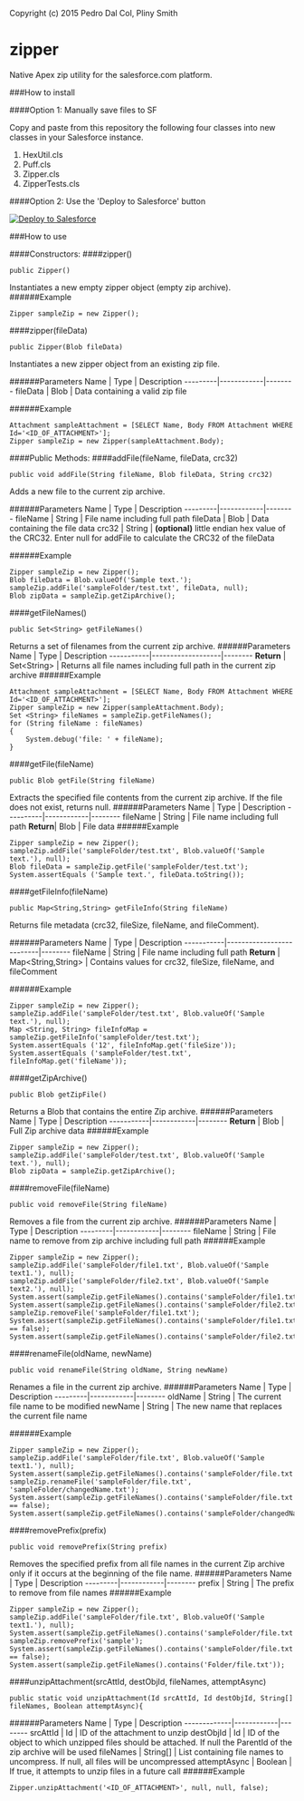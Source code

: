 Copyright (c) 2015 Pedro Dal Col, Pliny Smith

# zipper
Native Apex zip utility for the salesforce.com platform.

###How to install

####Option 1: Manually save files to SF

Copy and paste from this repository the following four classes into new classes in your Salesforce instance. 

1. HexUtil.cls
2. Puff.cls
3. Zipper.cls
4. ZipperTests.cls 

<!--
####Option 2: Install from Unmanaged Package

Follow this link to install the latest package:
[link]
-->
####Option 2: Use the 'Deploy to Salesforce' button

<a href="https://githubsfdeploy.herokuapp.com?owner=pdalcol&repo=Zipper">
  <img alt="Deploy to Salesforce"
       src="https://raw.githubusercontent.com/afawcett/githubsfdeploy/master/src/main/webapp/resources/img/deploy.png">
</a>

###How to use

####Constructors:
####zipper()
```Apex
public Zipper()
```
Instantiates a new empty zipper object (empty zip archive).
######Example
```Apex
Zipper sampleZip = new Zipper();
```

####zipper(fileData)
```Apex
public Zipper(Blob fileData)
```
Instantiates a new zipper object from an existing zip file.

######Parameters
Name     | Type       | Description
---------|------------|--------
fileData | Blob       | Data containing a valid zip file

######Example
```Apex
Attachment sampleAttachment = [SELECT Name, Body FROM Attachment WHERE Id='<ID_OF_ATTACHMENT>'];
Zipper sampleZip = new Zipper(sampleAttachment.Body);
```
####Public Methods:
####addFile(fileName, fileData, crc32)
```Apex
public void addFile(String fileName, Blob fileData, String crc32)
```
Adds a new file to the current zip archive.

######Parameters
Name     | Type       | Description
---------|------------|--------
fileName | String     | File name including full path
fileData | Blob       | Data containing the file data
crc32    | String     | **(optional)** little endian hex value of the CRC32.  Enter null for addFile to calculate the CRC32 of the fileData

######Example
```Apex
Zipper sampleZip = new Zipper();
Blob fileData = Blob.valueOf('Sample text.');
sampleZip.addFile('sampleFolder/test.txt', fileData, null);
Blob zipData = sampleZip.getZipArchive();
```


####getFileNames()
```Apex
public Set<String> getFileNames()
```
Returns a set of filenames from the current zip archive.
######Parameters
Name       | Type              | Description
-----------|-------------------|--------
**Return** | Set&lt;String&gt; | Returns all file names including full path in the current zip archive
######Example
```Apex
Attachment sampleAttachment = [SELECT Name, Body FROM Attachment WHERE Id='<ID_OF_ATTACHMENT>'];
Zipper sampleZip = new Zipper(sampleAttachment.Body);
Set <String> fileNames = sampleZip.getFileNames();
for (String fileName : fileNames)
{
    System.debug('file: ' + fileName);
}
```

####getFile(fileName)
```Apex
public Blob getFile(String fileName)

```
Extracts the specified file contents from the current zip archive.  If the file does not exist, returns null.
######Parameters
Name      | Type       | Description
----------|------------|--------
fileName  | String     | File name including full path
**Return**| Blob       | File data
######Example
```Apex
Zipper sampleZip = new Zipper();
sampleZip.addFile('sampleFolder/test.txt', Blob.valueOf('Sample text.'), null);
Blob fileData = sampleZip.getFile('sampleFolder/test.txt');
System.assertEquals ('Sample text.', fileData.toString());
```

####getFileInfo(fileName)
```Apex
public Map<String,String> getFileInfo(String fileName)
```
Returns file metadata (crc32, fileSize, fileName, and fileComment).

######Parameters
Name       |    Type                  | Description
-----------|--------------------------|--------
fileName   | String                   | File name including full path
**Return** | Map&lt;String,String&gt; | Contains values for crc32, fileSize, fileName, and fileComment

######Example
```Apex
Zipper sampleZip = new Zipper();
sampleZip.addFile('sampleFolder/test.txt', Blob.valueOf('Sample text.'), null);
Map <String, String> fileInfoMap = sampleZip.getFileInfo('sampleFolder/test.txt');
System.assertEquals ('12', fileInfoMap.get('fileSize'));
System.assertEquals ('sampleFolder/test.txt', fileInfoMap.get('fileName'));
```

####getZipArchive()
```Apex
public Blob getZipFile()
```
Returns a Blob that contains the entire Zip archive.
######Parameters
Name       | Type       | Description
-----------|------------|--------
**Return** | Blob       | Full Zip archive data
######Example
```Apex
Zipper sampleZip = new Zipper();
sampleZip.addFile('sampleFolder/test.txt', Blob.valueOf('Sample text.'), null);
Blob zipData = sampleZip.getZipArchive();
```

####removeFile(fileName)
```Apex
public void removeFile(String fileName)
```
Removes a file from the current zip archive.
######Parameters
Name     | Type       | Description
---------|------------|--------
fileName | String     | File name to remove from zip archive including full path
######Example
```Apex
Zipper sampleZip = new Zipper();
sampleZip.addFile('sampleFolder/file1.txt', Blob.valueOf('Sample text1.'), null);
sampleZip.addFile('sampleFolder/file2.txt', Blob.valueOf('Sample text2.'), null);
System.assert(sampleZip.getFileNames().contains('sampleFolder/file1.txt'));
System.assert(sampleZip.getFileNames().contains('sampleFolder/file2.txt'));
sampleZip.removeFile('sampleFolder/file1.txt');
System.assert(sampleZip.getFileNames().contains('sampleFolder/file1.txt') == false);
System.assert(sampleZip.getFileNames().contains('sampleFolder/file2.txt'));
```


####renameFile(oldName, newName)
```Apex
public void renameFile(String oldName, String newName)
```
Renames a file in the current zip archive.
######Parameters
Name     | Type       | Description
---------|------------|--------
oldName  | String     | The current file name to be modified
newName  | String     | The new name that replaces the current file name

######Example
```Apex
Zipper sampleZip = new Zipper();
sampleZip.addFile('sampleFolder/file.txt', Blob.valueOf('Sample text1.'), null);
System.assert(sampleZip.getFileNames().contains('sampleFolder/file.txt'));
sampleZip.renameFile('sampleFolder/file.txt', 'sampleFolder/changedName.txt');
System.assert(sampleZip.getFileNames().contains('sampleFolder/file.txt') == false);
System.assert(sampleZip.getFileNames().contains('sampleFolder/changedName.txt'));
```


####removePrefix(prefix)
```Apex
public void removePrefix(String prefix)

```
Removes the specified prefix from all file names in the current Zip archive only if it occurs at the beginning of the file name.
######Parameters
Name     | Type       | Description
---------|------------|--------
prefix   | String     | The prefix to remove from file names
######Example
```Apex
Zipper sampleZip = new Zipper();
sampleZip.addFile('sampleFolder/file.txt', Blob.valueOf('Sample text1.'), null);
System.assert(sampleZip.getFileNames().contains('sampleFolder/file.txt'));
sampleZip.removePrefix('sample');
System.assert(sampleZip.getFileNames().contains('sampleFolder/file.txt') == false);
System.assert(sampleZip.getFileNames().contains('Folder/file.txt'));
```


####unzipAttachment(srcAttId, destObjId, fileNames, attemptAsync)
```Apex
public static void unzipAttachment(Id srcAttId, Id destObjId, String[] fileNames, Boolean attemptAsync){

```
######Parameters
Name         | Type       | Description
-------------|------------|--------
srcAttId     | Id         | ID of the attachment to unzip 
destObjId    | Id         | ID of the object to which unzipped files should be attached. If null the ParentId of the zip archive will be used
fileNames    | String[]   | List containing file names to uncompress.  If null, all files will be uncompressed
attemptAsync | Boolean    | If true, it attempts to unzip files in a future call
######Example
```Apex
Zipper.unzipAttachment('<ID_OF_ATTACHMENT>', null, null, false);
```


<!--###FAQ-->

